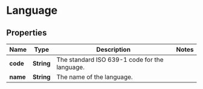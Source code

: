 

# Language


## Properties

| Name | Type | Description | Notes |
|------------ | ------------- | ------------- | -------------|
|**code** | **String** | The standard ISO 639-1 code for the language. |  |
|**name** | **String** | The name of the language. |  |



